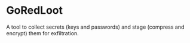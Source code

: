 # GoRedLoot
A tool to collect secrets (keys and passwords) and stage (compress and encrypt) them for exfiltration.
